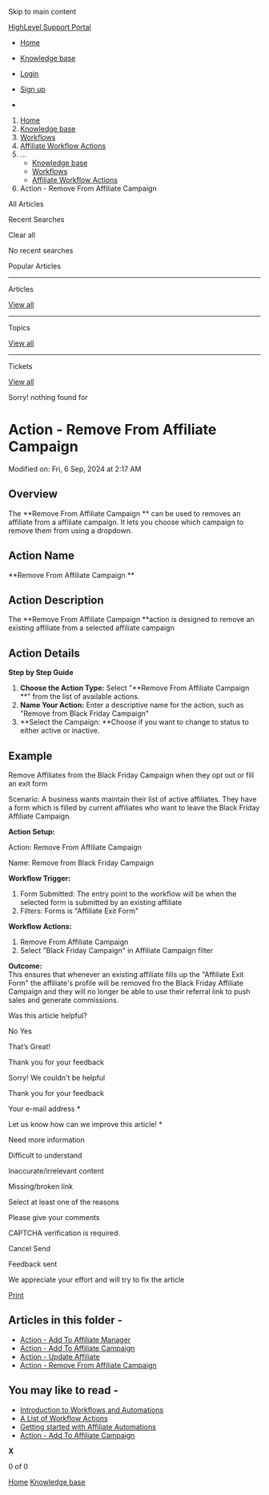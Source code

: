 Skip to main content

[ HighLevel Support Portal ](https://help.gohighlevel.com)

  * [ Home ](/support/home)
  * [ Knowledge base ](/support/solutions)

  * [Login](/support/login)
  * [Sign up](/support/signup)
  * 

  1. [Home](/support/home)
  2. [Knowledge base](/support/solutions)
  3. [Workflows](/support/solutions/48000455132)
  4. [Affiliate Workflow Actions](/support/solutions/folders/155000000758)
  5. ... 
     * [Knowledge base](/support/solutions)
     * [Workflows](/support/solutions/48000455132)
     * [Affiliate Workflow Actions](/support/solutions/folders/155000000758)
  6. Action - Remove From Affiliate Campaign

All  Articles 

Recent Searches

Clear all

No recent searches

Popular Articles

* * *

Articles

[View all](/support/search/solutions)

* * *

Topics

[View all](/support/search/topics)

* * *

Tickets

[View all](/support/search/tickets)

Sorry! nothing found for   

# Action - Remove From Affiliate Campaign

Modified on: Fri, 6 Sep, 2024 at 2:17 AM

## Overview

The **Remove From Affiliate Campaign  ** can be used to removes an affiliate from a affiliate campaign. It lets you choose which campaign to remove them from using a dropdown.

## Action Name

**Remove From Affiliate Campaign  **

## Action Description

The **Remove From Affiliate Campaign  **action is designed to remove an existing affiliate from a selected affiliate campaign

## Action Details

**Step by Step Guide**

  1. **Choose the Action Type:** Select "**Remove From Affiliate Campaign  **" from the list of available actions.
  2. **Name Your Action:** Enter a descriptive name for the action, such as "Remove from Black Friday Campaign"
  3. **Select the Campaign:  **Choose if you want to change to status to either active or inactive.

## Example

Remove Affiliates from the Black Friday Campaign when they opt out or fill an exit form

Scenario: A business wants maintain their list of active affiliates. They have a form which is filled by current affiliates who want to leave the Black Friday Affiliate Campaign.

**Action Setup:**

Action: Remove From Affiliate Campaign

Name: Remove from Black Friday Campaign

**Workflow Trigger:**

  1. Form Submitted: The entry point to the workflow will be when the selected form is submitted by an existing affiliate
  2. Filters: Forms is "Affiliate Exit Form"

**Workflow Actions:**

  1. Remove From Affiliate Campaign
  2. Select "Black Friday Campaign" in Affiliate Campaign filter

**Outcome:**  
This ensures that whenever an existing affiliate fills up the "Affiliate Exit Form" the affiliate's profile will be removed fro the Black Friday Affiliate Campaign and they will no longer be able to use their referral link to push sales and generate commissions.

Was this article helpful?

No  Yes 

That’s Great!

Thank you for your feedback

Sorry! We couldn't be helpful

Thank you for your feedback

Your e-mail address *

Let us know how can we improve this article! *

Need more information 

Difficult to understand 

Inaccurate/irrelevant content 

Missing/broken link 

Select at least one of the reasons 

Please give your comments 

CAPTCHA verification is required. 

Cancel  Send 

Feedback sent

We appreciate your effort and will try to fix the article

[Print](javascript:print\(\))

## Articles in this folder -

  * [Action - Add To Affiliate Manager](/support/solutions/articles/155000003227-action-add-to-affiliate-manager)
  * [Action - Add To Affiliate Campaign](/support/solutions/articles/155000003228-action-add-to-affiliate-campaign)
  * [Action - Update Affiliate](/support/solutions/articles/155000003229-action-update-affiliate)
  * [Action - Remove From Affiliate Campaign](/support/solutions/articles/155000003230-action-remove-from-affiliate-campaign)

## You may like to read -

  * [Introduction to Workflows and Automations](/support/solutions/articles/155000002445-introduction-to-workflows-and-automations)
  * [A List of Workflow Actions](/support/solutions/articles/155000002294-a-list-of-workflow-actions)
  * [Getting started with Affiliate Automations](/support/solutions/articles/155000003663-getting-started-with-affiliate-automations)
  * [Action - Add To Affiliate Campaign](/support/solutions/articles/155000003228-action-add-to-affiliate-campaign)

**X**

0 of 0 []()

[Home](/support/home) [Knowledge base](/support/solutions)
